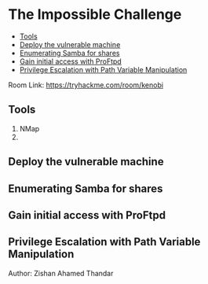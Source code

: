 # The Impossible Challenge

- [Tools](#tools)
- [Deploy the vulnerable machine](#Deploy-the-vulnerable-machine)
- [Enumerating Samba for shares](#enumerating-samba-for-shares)
- [Gain initial access with ProFtpd](#gain-initial-access-with-progtpd)
- [Privilege Escalation with Path Variable Manipulation](#privilege-escalation-with-path-variable-manipulation)
  
Room Link: https://tryhackme.com/room/kenobi

## Tools 

1. NMap
2. 

## Deploy the vulnerable machine

## Enumerating Samba for shares 
## Gain initial access with ProFtpd
## Privilege Escalation with Path Variable Manipulation 

Author: Zishan Ahamed Thandar
